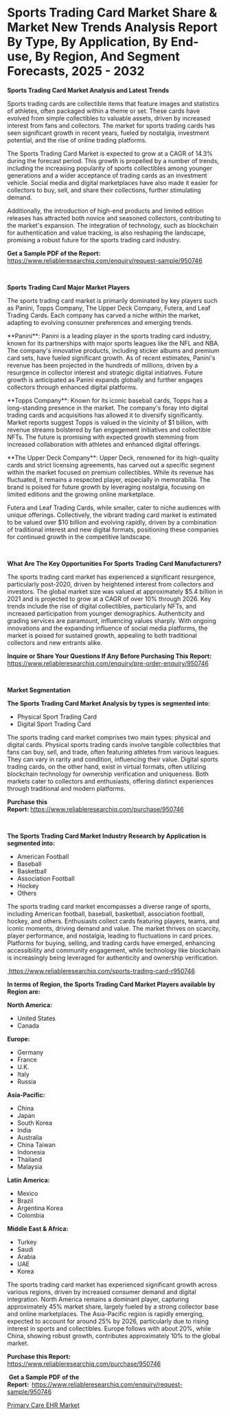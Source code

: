 <p><h1>Sports Trading Card Market Share & Market New Trends Analysis Report By Type, By Application, By End-use, By Region, And Segment Forecasts, 2025 - 2032</h1></p><p><strong>Sports Trading Card Market Analysis and Latest Trends</strong></p>
<p><p>Sports trading cards are collectible items that feature images and statistics of athletes, often packaged within a theme or set. These cards have evolved from simple collectibles to valuable assets, driven by increased interest from fans and collectors. The market for sports trading cards has seen significant growth in recent years, fueled by nostalgia, investment potential, and the rise of online trading platforms.</p><p>The Sports Trading Card Market is expected to grow at a CAGR of 14.3% during the forecast period. This growth is propelled by a number of trends, including the increasing popularity of sports collectibles among younger generations and a wider acceptance of trading cards as an investment vehicle. Social media and digital marketplaces have also made it easier for collectors to buy, sell, and share their collections, further stimulating demand.</p><p>Additionally, the introduction of high-end products and limited edition releases has attracted both novice and seasoned collectors, contributing to the market's expansion. The integration of technology, such as blockchain for authentication and value tracking, is also reshaping the landscape, promising a robust future for the sports trading card industry.</p></p>
<p><strong>Get a Sample PDF of the Report:&nbsp;</strong> <a href="https://www.reliableresearchiq.com/enquiry/request-sample/950746?utm_campaign=2469&utm_medium=2&utm_source=Github&utm_content=ia&utm_term=06032025&utm_id=sports-trading-card">https://www.reliableresearchiq.com/enquiry/request-sample/950746</a></p>
<p>&nbsp;</p>
<p><strong>Sports Trading Card Major Market Players</strong></p>
<p><p>The sports trading card market is primarily dominated by key players such as Panini, Topps Company, The Upper Deck Company, Futera, and Leaf Trading Cards. Each company has carved a niche within the market, adapting to evolving consumer preferences and emerging trends.</p><p>**Panini**: Panini is a leading player in the sports trading card industry, known for its partnerships with major sports leagues like the NFL and NBA. The company's innovative products, including sticker albums and premium card sets, have fueled significant growth. As of recent estimates, Panini's revenue has been projected in the hundreds of millions, driven by a resurgence in collector interest and strategic digital initiatives. Future growth is anticipated as Panini expands globally and further engages collectors through enhanced digital platforms.</p><p>**Topps Company**: Known for its iconic baseball cards, Topps has a long-standing presence in the market. The company's foray into digital trading cards and acquisitions has allowed it to diversify significantly. Market reports suggest Topps is valued in the vicinity of $1 billion, with revenue streams bolstered by fan engagement initiatives and collectible NFTs. The future is promising with expected growth stemming from increased collaboration with athletes and enhanced digital offerings.</p><p>**The Upper Deck Company**: Upper Deck, renowned for its high-quality cards and strict licensing agreements, has carved out a specific segment within the market focused on premium collectibles. While its revenue has fluctuated, it remains a respected player, especially in memorabilia. The brand is poised for future growth by leveraging nostalgia, focusing on limited editions and the growing online marketplace.</p><p>Futera and Leaf Trading Cards, while smaller, cater to niche audiences with unique offerings. Collectively, the vibrant trading card market is estimated to be valued over $10 billion and evolving rapidly, driven by a combination of traditional interest and new digital formats, positioning these companies for continued growth in the competitive landscape.</p></p>
<p>&nbsp;</p>
<p><strong>What Are The Key Opportunities For Sports Trading Card Manufacturers?</strong></p>
<p><p>The sports trading card market has experienced a significant resurgence, particularly post-2020, driven by heightened interest from collectors and investors. The global market size was valued at approximately $5.4 billion in 2021 and is projected to grow at a CAGR of over 10% through 2026. Key trends include the rise of digital collectibles, particularly NFTs, and increased participation from younger demographics. Authenticity and grading services are paramount, influencing values sharply. With ongoing innovations and the expanding influence of social media platforms, the market is poised for sustained growth, appealing to both traditional collectors and new entrants alike.</p></p>
<p><strong>Inquire or Share Your Questions If Any Before Purchasing This Report:</strong> <a href="https://www.reliableresearchiq.com/enquiry/pre-order-enquiry/950746?utm_campaign=2469&utm_medium=2&utm_source=Github&utm_content=ia&utm_term=06032025&utm_id=sports-trading-card">https://www.reliableresearchiq.com/enquiry/pre-order-enquiry/950746</a></p>
<p>&nbsp;</p>
<p><strong>Market Segmentation</strong></p>
<p><strong>The Sports Trading Card Market Analysis by types is segmented into:</strong></p>
<p><ul><li>Physical Sport Trading Card</li><li>Digital Sport Trading Card</li></ul></p>
<p><p>The sports trading card market comprises two main types: physical and digital cards. Physical sports trading cards involve tangible collectibles that fans can buy, sell, and trade, often featuring athletes from various leagues. They can vary in rarity and condition, influencing their value. Digital sports trading cards, on the other hand, exist in virtual formats, often utilizing blockchain technology for ownership verification and uniqueness. Both markets cater to collectors and enthusiasts, offering distinct experiences through traditional and modern platforms.</p></p>
<p><strong>Purchase this Report:&nbsp;</strong><a href="https://www.reliableresearchiq.com/purchase/950746?utm_campaign=2469&utm_medium=2&utm_source=Github&utm_content=ia&utm_term=06032025&utm_id=sports-trading-card">https://www.reliableresearchiq.com/purchase/950746</a></p>
<p>&nbsp;</p>
<p><strong>The Sports Trading Card Market Industry Research by Application is segmented into:</strong></p>
<p><ul><li>American Football</li><li>Baseball</li><li>Basketball</li><li>Association Football</li><li>Hockey</li><li>Others</li></ul></p>
<p><p>The sports trading card market encompasses a diverse range of sports, including American football, baseball, basketball, association football, hockey, and others. Enthusiasts collect cards featuring players, teams, and iconic moments, driving demand and value. The market thrives on scarcity, player performance, and nostalgia, leading to fluctuations in card prices. Platforms for buying, selling, and trading cards have emerged, enhancing accessibility and community engagement, while technology like blockchain is increasingly being leveraged for authenticity and ownership verification.</p></p>
<p><a href="https://www.reliableresearchiq.com/sports-trading-card-r950746?utm_campaign=2469&utm_medium=2&utm_source=Github&utm_content=ia&utm_term=06032025&utm_id=sports-trading-card">&nbsp;https://www.reliableresearchiq.com/sports-trading-card-r950746</a></p>
<p><strong>In terms of Region, the Sports Trading Card Market Players available by Region are:</strong></p>
<p>
    <p> <strong> North America: </strong>
        <ul>
            <li>United States</li>
            <li>Canada</li>
        </ul>
        </p> 
    <p> <strong> Europe: </strong>
        <ul>
            <li>Germany</li>
            <li>France</li>
            <li>U.K.</li>
            <li>Italy</li>
            <li>Russia</li>
        </ul>
        </p> 
    <p> <strong> Asia-Pacific: </strong>
        <ul>
            <li>China</li>
            <li>Japan</li>
            <li>South Korea</li>
            <li>India</li>
            <li>Australia</li>
            <li>China Taiwan</li>
            <li>Indonesia</li>
            <li>Thailand</li>
            <li>Malaysia</li>
        </ul>
        </p> 
    <p> <strong> Latin America: </strong>
        <ul>
            <li>Mexico</li>
            <li>Brazil</li>
            <li>Argentina Korea</li>
            <li>Colombia</li>
        </ul>
        </p> 
    <p> <strong> Middle East & Africa: </strong>
        <ul>
            <li>Turkey</li>
            <li>Saudi</li>
            <li>Arabia</li>
            <li>UAE</li>
            <li>Korea</li>
        </ul>
    </p>
    </p>
<p><p>The sports trading card market has experienced significant growth across various regions, driven by increased consumer demand and digital integration. North America remains a dominant player, capturing approximately 45% market share, largely fueled by a strong collector base and online marketplaces. The Asia-Pacific region is rapidly emerging, expected to account for around 25% by 2026, particularly due to rising interest in sports and collectibles. Europe follows with about 20%, while China, showing robust growth, contributes approximately 10% to the global market.</p></p>
<p><strong>Purchase this Report: </strong><a href="https://www.reliableresearchiq.com/purchase/950746?utm_campaign=2469&utm_medium=2&utm_source=Github&utm_content=ia&utm_term=06032025&utm_id=sports-trading-card">https://www.reliableresearchiq.com/purchase/950746</a></p>
<p>&nbsp;<strong>Get a Sample PDF of the Report:&nbsp;&nbsp;</strong><a href="https://www.reliableresearchiq.com/enquiry/request-sample/950746?utm_campaign=2469&utm_medium=2&utm_source=Github&utm_content=ia&utm_term=06032025&utm_id=sports-trading-card">https://www.reliableresearchiq.com/enquiry/request-sample/950746</a></p>
<p><strong></strong></p>
<p><p><a href="https://github.com/stillsfloria19981/Market-Research-Report-List-1/blob/main/primary-care-ehr-market.md?utm_campaign=2469&utm_medium=2&utm_source=Github&utm_content=ia&utm_term=06032025&utm_id=sports-trading-card">Primary Care EHR Market</a></p></p>
